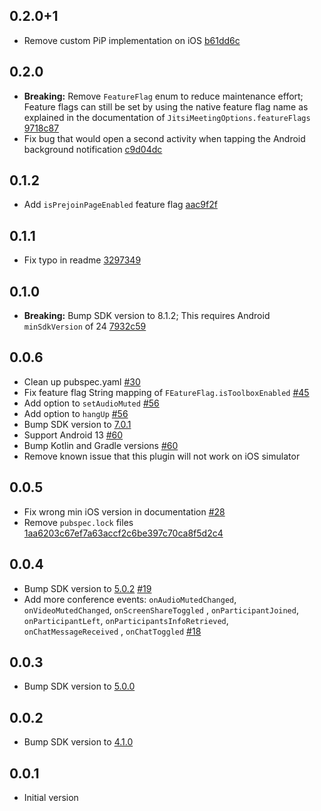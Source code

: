 ## 0.2.0+1
- Remove custom PiP implementation on iOS [b61dd6c](https://github.com/saibotma/jitsi_meet_wrapper/commit/b61dd6c1a0d34967ec5f8f14f79915dadfb27561)

## 0.2.0
- **Breaking:** Remove `FeatureFlag` enum to reduce maintenance effort; Feature flags can still be set by using the native feature flag name as explained in the documentation of `JitsiMeetingOptions.featureFlags` [9718c87](https://github.com/saibotma/jitsi_meet_wrapper/commit/9718c879dd099b9de3f049aca6c3df19b58d618b)
- Fix bug that would open a second activity when tapping the Android background notification [c9d04dc](https://github.com/saibotma/jitsi_meet_wrapper/commit/c9d04dcc72a2dc6c5d01e7139e375ef9b0f571d5)

## 0.1.2
- Add `isPrejoinPageEnabled` feature flag [aac9f2f](https://github.com/saibotma/jitsi_meet_wrapper/commit/aac9f2fa61e531499674dc1a1288784ae4752c0b)

## 0.1.1
- Fix typo in readme [3297349](https://github.com/saibotma/jitsi_meet_wrapper/commit/3297349c665259946925b345de65180ef232ef92)

## 0.1.0
- **Breaking:** Bump SDK version to 8.1.2; This requires Android `minSdkVersion` of 24 [7932c59](https://github.com/saibotma/jitsi_meet_wrapper/commit/7932c59efcd37d208173a8e18ea47984e299670d)

## 0.0.6
- Clean up pubspec.yaml [#30](https://github.com/saibotma/jitsi_meet_wrapper/pull/30)
- Fix feature flag String mapping of `FEatureFlag.isToolboxEnabled` [#45](https://github.com/saibotma/jitsi_meet_wrapper/pull/45)
- Add option to `setAudioMuted` [#56](https://github.com/saibotma/jitsi_meet_wrapper/pull/56)
- Add option to `hangUp` [#56](https://github.com/saibotma/jitsi_meet_wrapper/pull/56)
- Bump SDK version to [7.0.1](https://github.com/jitsi/jitsi-meet-release-notes/blob/master/CHANGELOG-MOBILE-SDKS.md#701-2022-12-08)
- Support Android 13 [#60](https://github.com/saibotma/jitsi_meet_wrapper/pull/60)
- Bump Kotlin and Gradle versions [#60](https://github.com/saibotma/jitsi_meet_wrapper/pull/60)
- Remove known issue that this plugin will not work on iOS simulator

## 0.0.5
- Fix wrong min iOS version in documentation [#28](https://github.com/saibotma/jitsi_meet_wrapper/pull/28)
- Remove `pubspec.lock` files [1aa6203c67ef7a63accf2c6be397c70ca8f5d2c4](https://github.com/saibotma/jitsi_meet_wrapper/commit/1aa6203c67ef7a63accf2c6be397c70ca8f5d2c4)

## 0.0.4

- Bump SDK version
  to [5.0.2](https://github.com/jitsi/jitsi-meet-release-notes/blob/master/CHANGELOG-MOBILE-SDKS.md#502-2022-03-29) [#19](https://github.com/saibotma/jitsi_meet_wrapper/pull/19)
- Add more conference events: `onAudioMutedChanged`, `onVideoMutedChanged`, `onScreenShareToggled`
  , `onParticipantJoined`, `onParticipantLeft`,  `onParticipantsInfoRetrieved`, `onChatMessageReceived`
  , `onChatToggled` [#18](https://github.com/saibotma/jitsi_meet_wrapper/pull/18)

## 0.0.3

- Bump SDK version
  to [5.0.0](https://github.com/jitsi/jitsi-meet-release-notes/blob/master/CHANGELOG-MOBILE-SDKS.md#500-2022-03-02)

## 0.0.2

- Bump SDK version
  to [4.1.0](https://github.com/jitsi/jitsi-meet-release-notes/blob/master/CHANGELOG-MOBILE-SDKS.md#410-2021-12-14)

## 0.0.1

- Initial version
